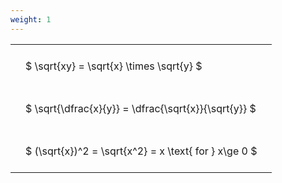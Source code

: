 ```yaml
---
weight: 1
---
```


<style type="text/css">
#T_111ba th.col_heading {
  text-align: left;
  font-size: 1em;
}
#T_111ba td {
  text-align: left;
  font-size: 1em;
  padding: 1.5em;
}
</style>
<table id="T_111ba">
  <thead>
  </thead>
  <tbody>
    <tr>
      <td id="T_111ba_row0_col0" class="data row0 col0" >$ \sqrt{xy} = \sqrt{x} \times \sqrt{y} $</td>
    </tr>
    <tr>
      <td id="T_111ba_row1_col0" class="data row1 col0" >$ \sqrt{\dfrac{x}{y}} = \dfrac{\sqrt{x}}{\sqrt{y}} $</td>
    </tr>
    <tr>
      <td id="T_111ba_row2_col0" class="data row2 col0" >$ (\sqrt{x})^2 = \sqrt{x^2} = x \text{ for } x\ge 0 $</td>
    </tr>
  </tbody>
</table>
